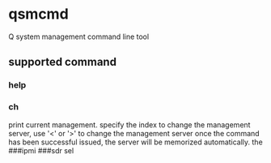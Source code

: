 # qsmcmd
Q system management command line tool

## supported command
### help
### ch

print current management. specify the index to change the management server, use '<' or '>'
to change the management server once the command has been successful issued, the server will be memorized automatically.
the
###ipmi
###sdr
sel
